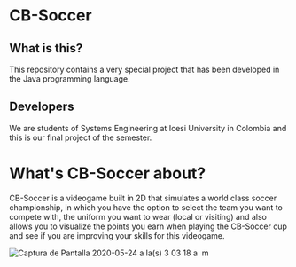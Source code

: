 # CB-Soccer

## What is this?
This repository contains a very special project that has been developed in the Java programming language.

## Developers
We are students of Systems Engineering at Icesi University in Colombia and this is our final project of the semester.

# What's CB-Soccer about?
CB-Soccer is a videogame built in 2D that simulates a world class soccer championship, in which you have the option to select the team you want to compete with, the uniform you want to wear (local or visiting) and also allows you to visualize the points you earn when playing the CB-Soccer cup and see if you are improving your skills for this videogame.

![Captura de Pantalla 2020-05-24 a la(s) 3 03 18 a  m](https://user-images.githubusercontent.com/48836505/82748920-52891b00-9d6b-11ea-86b7-fd8b79ff8306.png)

